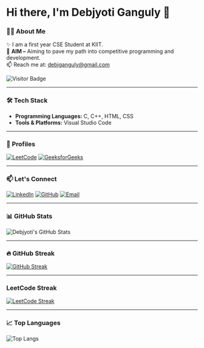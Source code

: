 # Hi there, I'm Debjyoti Ganguly 👋

### 👨‍💻 About Me
✨ I am a first year CSE Student at KIIT.  
🎯 **AIM –** Aiming to pave my path into competitive programming and development.  
📫 Reach me at: [debjganguly@gmail.com](mailto:debjganguly@gmail.com)

![Visitor Badge](https://komarev.com/ghpvc/?username=debjganguly&style=flat-square&color=blue)

---

### 🛠️ Tech Stack
- **Programming Languages:** C, C++, HTML, CSS  
- **Tools & Platforms:** Visual Studio Code

---

### 🚀 Profiles  
[![LeetCode](https://img.shields.io/badge/LeetCode-FFA116?style=plastic&logo=leetcode&logoColor=black)](https://leetcode.com/debjganguly)
[![GeeksforGeeks](https://img.shields.io/badge/GeeksforGeeks-0F9D58?style=plastic&logo=geeksforgeeks&logoColor=white)](https://www.geeksforgeeks.org/user/debjganguly)

---

### 📫 Let's Connect  
[![LinkedIn](https://img.shields.io/badge/LinkedIn-0077B5?style=plastic&logo=linkedin&logoColor=white)](https://www.linkedin.com/in/debjganguly)
[![GitHub](https://img.shields.io/badge/GitHub-181717?style=plastic&logo=github&logoColor=white)](https://github.com/debjganguly)
[![Email](https://img.shields.io/badge/Email-D14836?style=plastic&logo=gmail&logoColor=white)](mailto:debjganguly@gmail.com)

---

### 📊 GitHub Stats  
![Debjyoti's GitHub Stats](https://github-readme-stats.vercel.app/api?username=debjganguly&show_icons=true&theme=tokyonight)

---

### 🔥 GitHub Streak  
[![GitHub Streak](https://github-readme-streak-stats.herokuapp.com/?user=debjganguly&theme=tokyonight)](https://git.io/streak-stats)

---

### LeetCode Streak
[![LeetCode Streak](https://leetcard.jacoblin.cool/debjganguly?theme=dark&ext=heatmap)](https://leetcode.com/debjganguly)

---

### 📈 Top Languages  
![Top Langs](https://github-readme-stats.vercel.app/api/top-langs/?username=debjganguly&layout=compact&theme=tokyonight)
